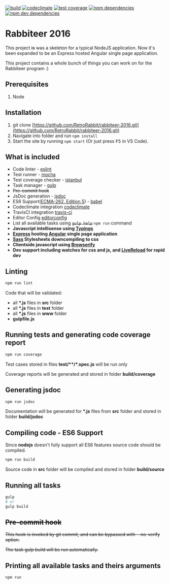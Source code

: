 [![build][project-travis-ci-image]][project-travis-ci-url]
[![codeclimate][project-codeclimate-image]][project-codeclimate-url]
[![test coverage][project-codeclimate-coverage-image]][project-codeclimate-coverage-url]
[![npm dependencies][project-npm-dependencies]][project-npm-dependencies-url]
[![npm dev dependencies][project-npm-dev-dependencies]][project-npm-dev-dependencies-url]

# Rabbiteer 2016

This project <strike>is</strike> was a skeleton for a typical NodeJS application. Now it's been expanded
to be an Express hosted Angular single page application.

This project contains a whole bunch of things you can work on for the Rabbiteer program :) 

## Prerequisites
1. Node

## Installation

1. git clone [https://github.com/RetroRabbit/rabbiteer-2016.git](https://github.com/RetroRabbit/rabbiteer-2016.git)
2. Navigate into folder and run `npm install`
3. Start the site by running `npm start` (Or just press <kbd>F5</kbd> in VS Code).

## What is included

- Code linter - [eslint][eslint-url]
- Test runner - [mocha][mocha-url]
- Test coverage checker - [istanbul][istanbul-url]
- Task manager - [gulp][gulp-url]
- <strike>Pre-commit hook</strike>
- JsDoc generation - [jsdoc][jsdoc-url]
- ES6 Support([ECMA-262, Edition 5][ecma-262-edition-5-url]) - [babel][babel-url]
- Codeclimate integration [codeclimate][codeclimate-url]
- TravisCI integration [travis-ci][travis-ci-url]
- Editor Config [editorconfig][editor-config-url]
- List all available tasks using <strike>`gulp help`</strike> `npm run` command
- **Javascript intellisense using [Typings][typings-url]**
- **[Express][express-url] hosting [Angular][angular-url] single page application**
- **[Sass][sass-url] Stylesheets downcompiling to css**
- **Clientside javascript using [Browserify][browserify-url]**
- **Dev support including watches for css and js, and [LiveReload][liverload-url] for rapid dev**

## Linting

```bash
npm run lint
```

Code that will be validated:

- all **\*.js** files in **src** folder
- all **\*.js** files in **test** folder
- all **\*.js** files in **www** folder
- **gulpfile.js**

## Running tests and generating code coverage report

```bash
npm run coverage
```

Test cases stored in files **test/\*\*/\*.spec.js** will be run only

Coverage reports will be generated and stored in folder **build/coverage**

## Generating jsdoc

```bash
npm run jsdoc
```

Documentation will be generated for **\*.js** files from **src** folder and stored in folder **build/jsdoc**

## Compiling code - ES6 Support

Since **nodejs** doesn't fully support all ES6 features source code should be compiled.

```bash
npm run build
```

Source code in **src** folder will be compiled and stored in folder **build/source**

## Running all tasks

```bash
gulp
# or
gulp build
```

## <strike>Pre-commit hook</strike>

<strike>
This hook is invoked by git commit, and can be bypassed with --no-verify option.

The task gulp build will be run automatically.
</strike>

## Printing all available tasks and theirs arguments

```bash
npm run
```

[project-travis-ci-image]: https://travis-ci.org/RetroRabbit/rabbiteer-2016.svg?branch=master
[project-travis-ci-url]: https://travis-ci.org/RetroRabbit/rabbiteer-2016
[project-codeclimate-image]: https://codeclimate.com/github/RetroRabbit/rabbiteer-2016/badges/gpa.svg
[project-codeclimate-url]: https://codeclimate.com/github/RetroRabbit/rabbiteer-2016
[project-codeclimate-coverage-image]: https://codeclimate.com/github/RetroRabbit/rabbiteer-2016/badges/coverage.svg
[project-codeclimate-coverage-url]: https://codeclimate.com/github/RetroRabbit/rabbiteer-2016/coverage
[project-npm-dependencies]: https://david-dm.org/RetroRabbit/rabbiteer-2016/status.svg
[project-npm-dependencies-url]: https://david-dm.org/RetroRabbit/rabbiteer-2016
[project-npm-dev-dependencies]: https://david-dm.org/RetroRabbit/rabbiteer-2016/dev-status.svg
[project-npm-dev-dependencies-url]: https://david-dm.org/https://david-dm.org/RetroRabbit/rabbiteer-2016#info=devDependencies&view=table
[eslint-url]: http://eslint.org
[mocha-url]: http://mochajs.org/
[istanbul-url]: https://github.com/gotwarlost/istanbul/
[gulp-url]: http://gulpjs.com/
[jsdoc-url]: http://usejsdoc.org/
[ecma-262-edition-5-url]: http://www.ecma-international.org/publications/files/ECMA-ST/ECMA-262.pdf
[babel-url]: https://babeljs.io/
[codeclimate-url]: https://codeclimate.com/
[travis-ci-url]: https://travis-ci.org/
[editor-config-url]: http://editorconfig.org/
[browserify-url]: http://browserify.org/
[express-url]: https://expressjs.com/
[angular-url]:https://angularjs.org/
[sass-url]: http://sass-lang.com/
[liverload-url]: http://livereload.com/
[typings-url]: https://github.com/typings/typings